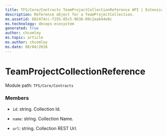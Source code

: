 ```yaml
---
title: TFS/Core/Contracts TeamProjectCollectionReference API | Extensions for Azure DevOps Services
description: Reference object for a TeamProjectCollection.
ms.assetid: 682474cc-f255-85c5-9636-09c2aa644e9c
ms.technology: devops-ecosystem
generated: true
author: chcomley
ms.topic: article
ms.author: chcomley
ms.date: 08/04/2016
---
```


# TeamProjectCollectionReference

Module path: `TFS/Core/Contracts`


### Members

* `id`: string. Collection Id.

* `name`: string. Collection Name.

* `url`: string. Collection REST Url.

